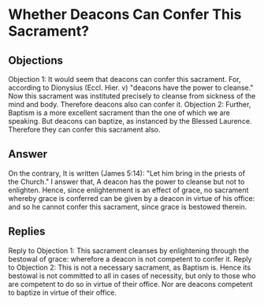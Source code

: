 # Whether Deacons Can Confer This Sacrament?
## Objections
Objection 1: It would seem that deacons can confer this sacrament. For, according to Dionysius (Eccl. Hier. v) "deacons have the power to cleanse." Now this sacrament was instituted precisely to cleanse from sickness of the mind and body. Therefore deacons also can confer it.
Objection 2: Further, Baptism is a more excellent sacrament than the one of which we are speaking. But deacons can baptize, as instanced by the Blessed Laurence. Therefore they can confer this sacrament also.
## Answer
On the contrary, It is written (James 5:14): "Let him bring in the priests of the Church."
I answer that, A deacon has the power to cleanse but not to enlighten. Hence, since enlightenment is an effect of grace, no sacrament whereby grace is conferred can be given by a deacon in virtue of his office: and so he cannot confer this sacrament, since grace is bestowed therein.
## Replies
Reply to Objection 1: This sacrament cleanses by enlightening through the bestowal of grace: wherefore a deacon is not competent to confer it.
Reply to Objection 2: This is not a necessary sacrament, as Baptism is. Hence its bestowal is not committed to all in cases of necessity, but only to those who are competent to do so in virtue of their office. Nor are deacons competent to baptize in virtue of their office.
